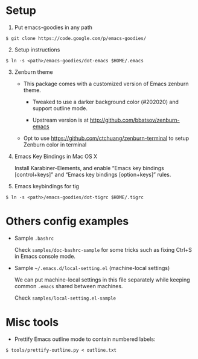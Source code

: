 # Setup

1. Put emacs-goodies in any path

``` console
$ git clone https://code.google.com/p/emacs-goodies/
```

2. Setup instructions

``` console
$ ln -s <path>/emacs-goodies/dot-emacs $HOME/.emacs
```

3. Zenburn theme

   - This package comes with a customized version of Emacs zenburn theme.

     - Tweaked to use a darker background color (#202020) and support outline
       mode.

     - Upstream version is at http://github.com/bbatsov/zenburn-emacs

   - Opt to use https://github.com/ctchuang/zenburn-terminal to setup Zenburn color in terminal 

4. Emacs Key Bindings in Mac OS X

   Install Karabiner-Elements, and enable “Emacs key bindings [control+keys]”
   and “Emacs key bindings [option+keys]” rules.

5. Emacs keybindings for tig

```
$ ln -s <path>/emacs-goodies/dot-tigrc $HOME/.tigrc
```

# Others config examples

- Sample `.bashrc`

   Check `samples/doc-bashrc-sample` for some tricks such as fixing Ctrl+S in Emacs
   console mode.

- Sample `~/.emacs.d/local-setting.el`  (machine-local settings)

   We can put machine-local settings in this file separately while keeping
   common `.emacs` shared between machines.

   Check `samples/local-setting.el-sample`

# Misc tools

- Prettify Emacs outline mode to contain numbered labels:

```console
$ tools/prettify-outline.py < outline.txt
```
